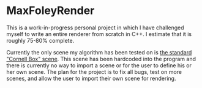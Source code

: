 # MaxFoleyRender
This is a work-in-progress personal project in which I have challenged myself to write an entire renderer from scratch in C++.
I estimate that it is roughly 75-80% complete. 

Currently the only scene my algorithm has been tested on is [the standard "Cornell Box" scene](https://en.wikipedia.org/wiki/Cornell_box).
This scene has been hardcoded into the program and there is currently no way to import a scene or for the user to define his or her own scene. 
The plan for the project is to fix all bugs, test on more scenes, and allow the user to import their own scene for rendering.

